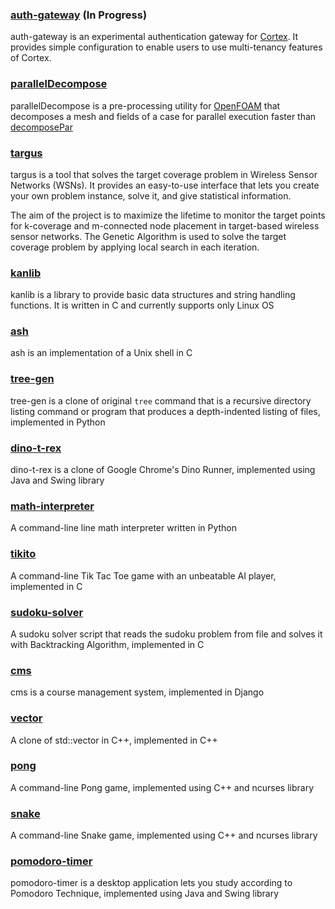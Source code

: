 ### [auth-gateway](https://github.com/cortexproject/auth-gateway) (In Progress)
auth-gateway is an experimental authentication gateway for [Cortex](https://github.com/cortexproject/cortex). It provides simple configuration to enable users to use multi-tenancy features of Cortex. 

### [parallelDecompose](https://github.com/dogukanteber/hydrology)
parallelDecompose is a pre-processing utility for [OpenFOAM](https://www.openfoam.com/) that decomposes a mesh and fields of a case for parallel execution faster than [decomposePar](https://www.openfoam.com/documentation/guides/latest/man/decomposePar.html)

### [targus](https://github.com/Yasar-University-Software-Engineering/targus)
targus is a tool that solves the target coverage problem in Wireless Sensor Networks (WSNs). It provides an easy-to-use interface that lets you create your own problem instance, solve it, and give statistical information.

The aim of the project is to maximize the lifetime to monitor the target points for k-coverage and m-connected node placement in target-based wireless sensor networks. The Genetic Algorithm is used to solve the target coverage problem by applying local search in each iteration.

### [kanlib](https://github.com/dogukanteber/kanlib)

kanlib is a library to provide basic data structures and string handling functions. It is written in C and currently supports only Linux OS

### [ash](https://github.com/dogukanteber/ash)

ash is an implementation of a Unix shell in C

### [tree-gen](https://github.com/dogukanteber/tree-gen)

tree-gen is a clone of original ```tree``` command that is a recursive directory listing command or program that produces a depth-indented listing of files, implemented in Python

### [dino-t-rex](https://github.com/dogukanteber/Dino-T-Rex)

dino-t-rex is a clone of Google Chrome's Dino Runner, implemented using Java and Swing library

### [math-interpreter](https://github.com/dogukanteber/interpreter)

A command-line line math interpreter written in Python

### [tikito](https://github.com/dogukanteber/tikito)

A command-line Tik Tac Toe game with an unbeatable AI player, implemented in C

### [sudoku-solver](https://github.com/dogukanteber/sudoku-solver)

A sudoku solver script that reads the sudoku problem from file and solves it with Backtracking Algorithm, implemented in C

### [cms](https://github.com/dogukanteber/cms)

cms is a course management system, implemented in Django

### [vector](https://github.com/dogukanteber/vector)

A clone of std::vector in C++, implemented in C++

### [pong](https://github.com/dogukanteber/Pong)

A command-line Pong game, implemented using C++ and ncurses library

### [snake](https://github.com/dogukanteber/Snake)

A command-line Snake game, implemented using C++ and ncurses library

### [pomodoro-timer](https://github.com/dogukanteber/pomodoro-timer)

pomodoro-timer is a desktop application lets you study according to Pomodoro Technique, implemented using Java and Swing library
